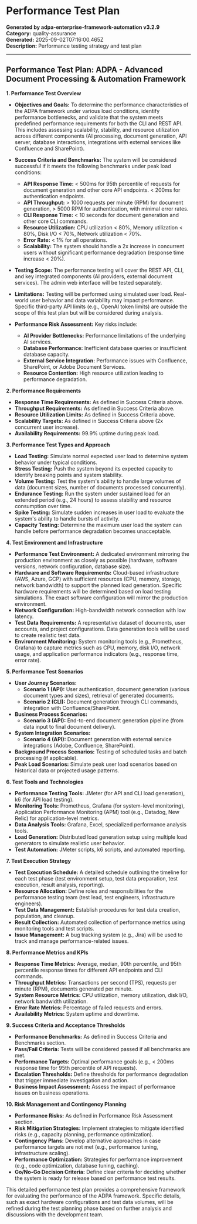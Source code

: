 # Performance Test Plan

**Generated by adpa-enterprise-framework-automation v3.2.9**  
**Category:** quality-assurance  
**Generated:** 2025-09-02T07:16:00.465Z  
**Description:** Performance testing strategy and test plan

---

## Performance Test Plan: ADPA - Advanced Document Processing & Automation Framework

**1. Performance Test Overview**

* **Objectives and Goals:**  To determine the performance characteristics of the ADPA framework under various load conditions, identify performance bottlenecks, and validate that the system meets predefined performance requirements for both the CLI and REST API.  This includes assessing scalability, stability, and resource utilization across different components (AI processing, document generation, API server, database interactions, integrations with external services like Confluence and SharePoint).

* **Success Criteria and Benchmarks:**  The system will be considered successful if it meets the following benchmarks under peak load conditions:
    * **API Response Time:**  < 500ms for 95th percentile of requests for document generation and other core API endpoints.  < 200ms for authentication endpoints.
    * **API Throughput:**  > 1000 requests per minute (RPM) for document generation, > 5000 RPM for authentication, with minimal error rates.
    * **CLI Response Time:** < 10 seconds for document generation and other core CLI commands.
    * **Resource Utilization:** CPU utilization < 80%, Memory utilization < 80%, Disk I/O < 70%, Network utilization < 70%.
    * **Error Rate:** < 1% for all operations.
    * **Scalability:**  The system should handle a 2x increase in concurrent users without significant performance degradation (response time increase < 20%).

* **Testing Scope:** The performance testing will cover the REST API, CLI, and key integrated components (AI providers, external document services).  The admin web interface will be tested separately.

* **Limitations:**  Testing will be performed using simulated user load.  Real-world user behavior and data variability may impact performance.  Specific third-party API limits (e.g., OpenAI token limits) are outside the scope of this test plan but will be considered during analysis.

* **Performance Risk Assessment:**  Key risks include:
    * **AI Provider Bottlenecks:**  Performance limitations of the underlying AI services.
    * **Database Performance:**  Inefficient database queries or insufficient database capacity.
    * **External Service Integration:**  Performance issues with Confluence, SharePoint, or Adobe Document Services.
    * **Resource Contention:** High resource utilization leading to performance degradation.

**2. Performance Requirements**

* **Response Time Requirements:** As defined in Success Criteria above.
* **Throughput Requirements:** As defined in Success Criteria above.
* **Resource Utilization Limits:** As defined in Success Criteria above.
* **Scalability Targets:** As defined in Success Criteria above (2x concurrent user increase).
* **Availability Requirements:** 99.9% uptime during peak load.


**3. Performance Test Types and Approach**

* **Load Testing:** Simulate normal expected user load to determine system behavior under typical conditions.
* **Stress Testing:**  Push the system beyond its expected capacity to identify breaking points and system stability.
* **Volume Testing:**  Test the system's ability to handle large volumes of data (document sizes, number of documents processed concurrently).
* **Endurance Testing:**  Run the system under sustained load for an extended period (e.g., 24 hours) to assess stability and resource consumption over time.
* **Spike Testing:**  Simulate sudden increases in user load to evaluate the system's ability to handle bursts of activity.
* **Capacity Testing:** Determine the maximum user load the system can handle before performance degradation becomes unacceptable.


**4. Test Environment and Infrastructure**

* **Performance Test Environment:** A dedicated environment mirroring the production environment as closely as possible (hardware, software versions, network configuration, database size).
* **Hardware and Software Requirements:**  Cloud-based infrastructure (AWS, Azure, GCP) with sufficient resources (CPU, memory, storage, network bandwidth) to support the planned load generation. Specific hardware requirements will be determined based on load testing simulations.  The exact software configuration will mirror the production environment.
* **Network Configuration:**  High-bandwidth network connection with low latency.
* **Test Data Requirements:**  A representative dataset of documents, user accounts, and project configurations.  Data generation tools will be used to create realistic test data.
* **Environment Monitoring:**  System monitoring tools (e.g., Prometheus, Grafana) to capture metrics such as CPU, memory, disk I/O, network usage, and application performance indicators (e.g., response time, error rate).


**5. Performance Test Scenarios**

* **User Journey Scenarios:**
    * **Scenario 1 (API):** User authentication, document generation (various document types and sizes), retrieval of generated documents.
    * **Scenario 2 (CLI):**  Document generation through CLI commands, integration with Confluence/SharePoint.
* **Business Process Scenarios:**
    * **Scenario 3 (API):**  End-to-end document generation pipeline (from data input to final document delivery).
* **System Integration Scenarios:**
    * **Scenario 4 (API):**  Document generation with external service integrations (Adobe, Confluence, SharePoint).
* **Background Process Scenarios:**  Testing of scheduled tasks and batch processing (if applicable).
* **Peak Load Scenarios:**  Simulate peak user load scenarios based on historical data or projected usage patterns.


**6. Test Tools and Technologies**

* **Performance Testing Tools:**  JMeter (for API and CLI load generation), k6 (for API load testing).
* **Monitoring Tools:**  Prometheus, Grafana (for system-level monitoring), Application Performance Monitoring (APM) tool (e.g., Datadog, New Relic) for application-level metrics.
* **Data Analysis Tools:**  Grafana, Excel, specialized performance analysis tools.
* **Load Generation:**  Distributed load generation setup using multiple load generators to simulate realistic user behavior.
* **Test Automation:**  JMeter scripts, k6 scripts, and automated reporting.


**7. Test Execution Strategy**

* **Test Execution Schedule:**  A detailed schedule outlining the timeline for each test phase (test environment setup, test data preparation, test execution, result analysis, reporting).
* **Resource Allocation:**  Define roles and responsibilities for the performance testing team (test lead, test engineers, infrastructure engineers).
* **Test Data Management:**  Establish procedures for test data creation, population, and cleanup.
* **Result Collection:**  Automated collection of performance metrics using monitoring tools and test scripts.
* **Issue Management:**  A bug tracking system (e.g., Jira) will be used to track and manage performance-related issues.


**8. Performance Metrics and KPIs**

* **Response Time Metrics:** Average, median, 90th percentile, and 95th percentile response times for different API endpoints and CLI commands.
* **Throughput Metrics:**  Transactions per second (TPS), requests per minute (RPM), documents generated per minute.
* **System Resource Metrics:** CPU utilization, memory utilization, disk I/O, network bandwidth utilization.
* **Error Rate Metrics:**  Percentage of failed requests and errors.
* **Availability Metrics:**  System uptime and downtime.


**9. Success Criteria and Acceptance Thresholds**

* **Performance Benchmarks:** As defined in Success Criteria and Benchmarks section.
* **Pass/Fail Criteria:**  Tests will be considered passed if all benchmarks are met.
* **Performance Targets:**  Optimal performance goals (e.g., < 200ms response time for 95th percentile of API requests).
* **Escalation Thresholds:**  Define thresholds for performance degradation that trigger immediate investigation and action.
* **Business Impact Assessment:**  Assess the impact of performance issues on business operations.


**10. Risk Management and Contingency Planning**

* **Performance Risks:**  As defined in Performance Risk Assessment section.
* **Risk Mitigation Strategies:**  Implement strategies to mitigate identified risks (e.g., capacity planning, performance optimization).
* **Contingency Plans:**  Develop alternative approaches in case performance targets are not met (e.g., performance tuning, infrastructure scaling).
* **Performance Optimization:**  Strategies for performance improvement (e.g., code optimization, database tuning, caching).
* **Go/No-Go Decision Criteria:**  Define clear criteria for deciding whether the system is ready for release based on performance test results.


This detailed performance test plan provides a comprehensive framework for evaluating the performance of the ADPA framework.  Specific details, such as exact hardware configurations and test data volumes, will be refined during the test planning phase based on further analysis and discussions with the development team.
